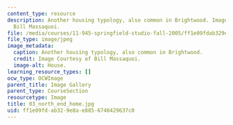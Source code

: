 ```yaml
---
content_type: resource
description: Another housing typology, also common in Brightwood. Image Courtesy of
  Bill Massaquoi.
file: /media/courses/11-945-springfield-studio-fall-2005/ff1e09fdab329e8ae8856740429637c0_03_north_end_home.jpg
file_type: image/jpeg
image_metadata:
  caption: Another housing typology, also common in Brightwood.
  credit: Image Courtesy of Bill Massaquoi.
  image-alt: House.
learning_resource_types: []
ocw_type: OCWImage
parent_title: Image Gallery
parent_type: CourseSection
resourcetype: Image
title: 03_north_end_home.jpg
uid: ff1e09fd-ab32-9e8a-e885-6740429637c0
---
```

